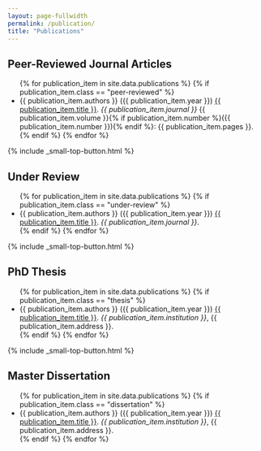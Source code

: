 ```yaml
---
layout: page-fullwidth
permalink: /publication/
title: "Publications"
---
```

<!-- This page is automatically generated using entries from the file "_data/publications.yml" 
     Please use the file "_data/publications.yml" to include new items.

     Supported classes are:
       "peer-reviewed": Peer-Reviewed Journal Articles
       "under-review": Under Review
       "thesis": PhD Thesis
       "dissertation": Master Dissertation
-->

<!-- To change the list layout go to "_sass/_09_elements.scss 
     under the /* Publication list style */ header  (.publication css class)
-->

## Peer-Reviewed Journal Articles

<!-- Automatically imports class "peer-reviewed" items from file _data/publications.yml -->
<ul class="publication">
  {% for publication_item in site.data.publications %}
  {% if publication_item.class == "peer-reviewed" %}
    <li> {{ publication_item.authors }} ({{ publication_item.year }})
    <a href="{{ publication_item.doi }}">{{ publication_item.title }}</a>.
    <i>{{ publication_item.journal }}</i>
    {{ publication_item.volume }}{% if publication_item.number %}({{ publication_item.number }}){% endif %}: {{ publication_item.pages }}.
    </li>
  {% endif %}
  {% endfor %}
</ul>
{% include _small-top-button.html %}

## Under Review

<!-- Automatically imports class "under-review" items from file _data/publications.yml -->
<ul class="publication">
  {% for publication_item in site.data.publications %}
  {% if publication_item.class == "under-review" %}
    <li> {{ publication_item.authors }} ({{ publication_item.year }})
    <a href="{{ publication_item.doi }}">{{ publication_item.title }}</a>.
    <i>{{ publication_item.journal }}</i>.
    </li>
  {% endif %}
  {% endfor %}
</ul>
{% include _small-top-button.html %}

## PhD Thesis

<!-- Automatically imports class "thesis" items from file _data/publications.yml -->
<ul class="publication">
  {% for publication_item in site.data.publications %}
  {% if publication_item.class == "thesis" %}
    <li> {{ publication_item.authors }} ({{ publication_item.year }})
    <a href="{{ publication_item.doi }}">{{ publication_item.title }}</a>.
    <i>{{ publication_item.institution }}</i>, {{ publication_item.address }}.
    </li>
  {% endif %}
  {% endfor %}
</ul>
{% include _small-top-button.html %}

## Master Dissertation

<!-- Automatically imports class "dissertation" items from file _data/publications.yml -->
<ul class="publication">
  {% for publication_item in site.data.publications %}
  {% if publication_item.class == "dissertation" %}
    <li> {{ publication_item.authors }} ({{ publication_item.year }})
    <a href="{{ publication_item.doi }}">{{ publication_item.title }}</a>.
    <i>{{ publication_item.institution }}</i>, {{ publication_item.address }}.
    </li>
  {% endif %}
  {% endfor %}
</ul>
